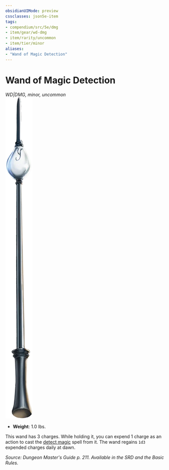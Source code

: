 ```yaml
---
obsidianUIMode: preview
cssclasses: json5e-item
tags:
- compendium/src/5e/dmg
- item/gear/wd-dmg
- item/rarity/uncommon
- item/tier/minor
aliases: 
- "Wand of Magic Detection"
---
```

# Wand of Magic Detection
*WD|DMG, minor, uncommon*  
![](https://raw.githubusercontent.com/5etools-mirror-2/5etools-img/main/items/DMG/Wand%20of%20Magic%20Detection.webp#right)  

- **Weight**: 1.0 lbs.

This wand has 3 charges. While holding it, you can expend 1 charge as an action to cast the [detect magic](detect-magic.md) spell from it. The wand regains `1d3` expended charges daily at dawn.

*Source: Dungeon Master's Guide p. 211. Available in the SRD and the Basic Rules.*